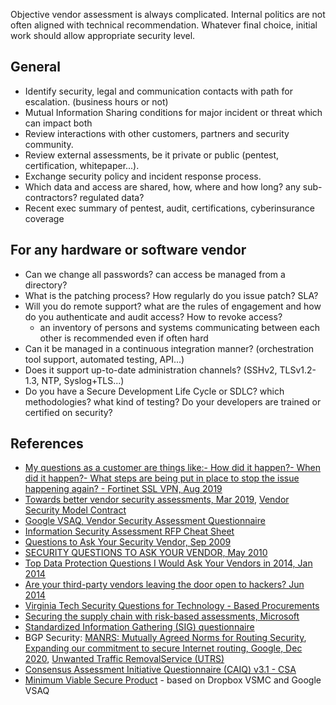 
Objective vendor assessment is always complicated. Internal politics are not often aligned with technical recommendation.
Whatever final choice, initial work should allow appropriate security level.

## General

* Identify security, legal and communication contacts with path for escalation. (business hours or not)
* Mutual Information Sharing conditions for major incident or threat which can impact both
* Review interactions with other customers, partners and security community.
* Review external assessments, be it private or public (pentest, certification, whitepaper...).
* Exchange security policy and incident response process.
* Which data and access are shared, how, where and how long? any sub-contractors? regulated data?
* Recent exec summary of pentest, audit, certifications, cyberinsurance coverage

## For any hardware or software vendor

* Can we change all passwords? can access be managed from a directory?
* What is the patching process? How regularly do you issue patch? SLA?
* Will you do remote support? what are the rules of engagement and how do you authenticate and audit access? How to revoke access?
    * an inventory of persons and systems communicating between each other is recommended even if often hard
* Can it be managed in a continuous integration manner? (orchestration tool support, automated testing, API...)
* Does it support up-to-date administration channels? (SSHv2, TLSv1.2-1.3, NTP, Syslog+TLS...)
* Do you have a Secure Development Life Cycle or SDLC? which methodologies? what kind of testing? Do your developers are trained or certified on security?

## References

* [My questions as a customer are things like:- How did it happen?- When did it happen?- What steps are being put in place to stop the issue happening again? - Fortinet SSL VPN, Aug 2019](https://twitter.com/GossiTheDog/status/1166763800609153025)
* [Towards better vendor security assessments, Mar 2019](https://blogs.dropbox.com/tech/2019/03/towards-better-vendor-security-assessments/), [Vendor Security Model Contract](https://github.com/dropbox/vsmc)
* [Google VSAQ, Vendor Security Assessment Questionnaire](https://security.googleblog.com/2016/03/scalable-vendor-security-reviews.html)
* [Information Security Assessment RFP Cheat Sheet](https://zeltser.com/security-assessment-rfp-cheat-sheet/)
* [Questions to Ask Your Security Vendor, Sep 2009](http://bhconsulting.ie/securitywatch/?p=768)
* [SECURITY QUESTIONS TO ASK YOUR VENDOR, May 2010](http://webcache.googleusercontent.com/search?q=cache%3Ahttp%3A%2F%2Fwww.cpni.gov.uk%2FDocuments%2FPublications%2F2010%2F2010022-Vendor_security_questions.pdf&oq=cache%3Ahttp%3A%2F%2Fwww.cpni.gov.uk%2FDocuments%2FPublications%2F2010%2F2010022-Vendor_security_questions.pdf)
* [Top Data Protection Questions I Would Ask Your Vendors in 2014, Jan 2014](http://www.goironbox.com/data-protection-questions-ask-vendors-2014/)
* [Are your third-party vendors leaving the door open to hackers? Jun 2014](http://www.net-security.org/article.php?id=2055)
* [Virginia Tech Security Questions for Technology - Based Procurements](https://itpals.vt.edu/content/dam/itpals_vt_edu/newitasitedocs/it-procurement/it_security_questionnaire2.pdf)
* [Securing the supply chain with risk-based assessments, Microsoft](https://www.microsoft.com/en-us/download/details.aspx?id=56359)
* [Standardized Information Gathering (SIG) questionnaire](https://sharedassessments.org/sig/)
* BGP Security: [MANRS: Mutually Agreed Norms for Routing Security](https://www.internetsociety.org/issues/manrs/), [Expanding our commitment to secure Internet routing, Google, Dec 2020](https://cloud.google.com/blog/products/networking/how-google-is-working-to-improve-internet-routing-security), [Unwanted Traffic RemovalService (UTRS)](https://team-cymru.com/community-services/utrs/)
* [Consensus Assessment Initiative Questionnaire (CAIQ) v3.1 - CSA](https://cloudsecurityalliance.org/artifacts/consensus-assessments-initiative-questionnaire-v3-1/)
* [Minimum Viable Secure Product](https://mvsp.dev) - based on Dropbox VSMC and Google VSAQ

